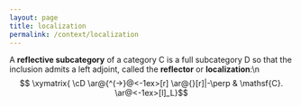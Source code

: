 ```yaml
---
layout: page
title: localization
permalink: /context/localization
---
```

A **reflective subcategory** of a category $\mathsf{C}$ is a full subcategory $\mathsf{D}$ so that the inclusion admits a left adjoint, called the **reflector** or **localization**:\n$$ \xymatrix{ \cD \ar@{^(->}@<-1ex>[r] \ar@{}[r]|-\perp & \mathsf{C}. \ar@<-1ex>[l]_L}$$
